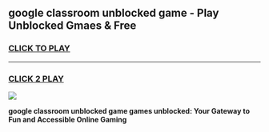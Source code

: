 
## google classroom unblocked game - Play Unblocked Gmaes & Free
<h3>
<a href="https://premium.freeplayer.one?title=google_classroom_unblocked_game&ref=19F">CLICK TO PLAY</a></h3>
<hr>

<h3>
<a href="https://premium.freeplayer.one?title=google_classroom_unblocked_game&ref=19F">CLICK 2 PLAY</a>
  
</h3>

<a href="https://premium.freeplayer.one?title=google_classroom_unblocked_game&ref=19F/"><img src="https://clearcache.store/games.png"></a>


**google classroom unblocked game games unblocked: Your Gateway to Fun and Accessible Online Gaming**
